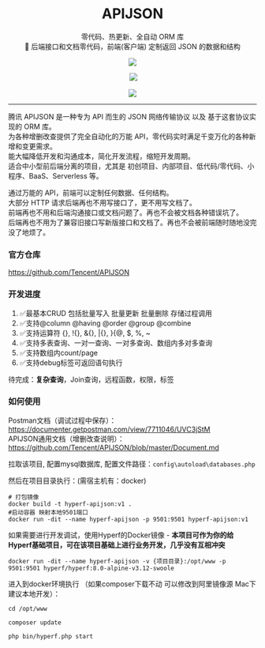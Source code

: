 <h1 align="center" style="text-align:center;">
  APIJSON
</h1>

<p align="center">零代码、热更新、全自动 ORM 库<br />🚀 后端接口和文档零代码，前端(客户端) 定制返回 JSON 的数据和结构</p>

<p align="center" >
  <a href="https://github.com/APIJSON/APIJSON-Demo/tree/master/MySQL"><img src="https://img.shields.io/badge/MySQL-5.7%2B-brightgreen.svg?style=flat"></a>
</p>
<p align="center" >
  <img src="https://img.shields.io/badge/PHP-8.0%2B-brightgreen.svg?style=flat"></a>
</p>

<p align="center" >
  <img src="https://oscimg.oschina.net/oscnet/up-3299d6e53eb0534703a20e96807727fac63.png" />
</p>

---

腾讯 APIJSON 是一种专为 API 而生的 JSON 网络传输协议 以及 基于这套协议实现的 ORM 库。<br />
为各种增删改查提供了完全自动化的万能 API，零代码实时满足千变万化的各种新增和变更需求。<br />
能大幅降低开发和沟通成本，简化开发流程，缩短开发周期。<br />
适合中小型前后端分离的项目，尤其是 初创项目、内部项目、低代码/零代码、小程序、BaaS、Serverless 等。<br />

通过万能的 API，前端可以定制任何数据、任何结构。<br />
大部分 HTTP 请求后端再也不用写接口了，更不用写文档了。<br />
前端再也不用和后端沟通接口或文档问题了。再也不会被文档各种错误坑了。<br />
后端再也不用为了兼容旧接口写新版接口和文档了。再也不会被前端随时随地没完没了地烦了。


### 官方仓库

https://github.com/Tencent/APIJSON

### 开发进度

1. ✅最基本CRUD 包括批量写入 批量更新 批量删除 存储过程调用
2. ✅支持@column @having @order @group @combine
3. ✅支持运算符 {}, !{}, &{}, |{}, }{@, $, %, ~
4. ✅支持多表查询、一对一查询、一对多查询、数组内多对多查询
5. ✅支持数组内count/page
6. ✅支持debug标签可返回语句执行

待完成：<b>复杂查询</b>，Join查询，远程函数，权限，标签

### 如何使用 

Postman文档（调试过程中保存）：https://documenter.getpostman.com/view/7711046/UVC3jStM <br />
APIJSON通用文档（增删改查说明）：https://github.com/Tencent/APIJSON/blob/master/Document.md

拉取该项目, 配置mysql数据库, 配置文件路径：`config\autoload\databases.php`

然后在项目目录执行：(需宿主机有：docker)

```shell
# 打包镜像
docker build -t hyperf-apijson:v1 .
#启动容器 映射本地9501端口
docker run -dit --name hyperf-apijson -p 9501:9501 hyperf-apijson:v1
```

如果需要进行开发调试，使用Hyperf的Docker镜像 - <b>本项目可作为你的给Hyperf基础项目，可在该项目基础上进行业务开发，几乎没有互相冲突</b>

```shell
docker run -dit --name hyperf-apijson -v {项目目录}:/opt/www -p 9501:9501 hyperf/hyperf:8.0-alpine-v3.12-swoole
```

进入到docker环境执行 （如果composer下载不动 可以修改到阿里镜像源 Mac下建议本地开发）：
```shell
cd /opt/www

composer update

php bin/hyperf.php start
```
